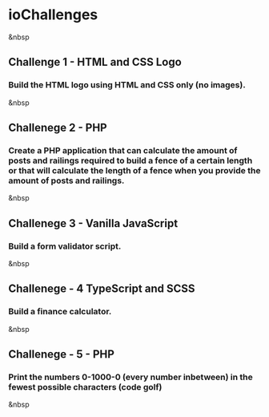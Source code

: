 # ioChallenges
&nbsp  

## Challenge 1 - HTML and CSS Logo
### Build the HTML logo using HTML and CSS only (no images).
&nbsp  

## Challenege 2 - PHP
### Create a PHP application that can calculate the amount of posts and railings required to build a fence of a certain length or that will calculate the length of a fence when you provide the amount of posts and railings.
&nbsp  

## Challenege 3 - Vanilla JavaScript
### Build a form validator script.
&nbsp  

## Challenege - 4 TypeScript and SCSS
### Build a finance calculator.
&nbsp  

## Challenege - 5 - PHP
### Print the numbers 0-1000-0 (every number inbetween) in the fewest possible characters (code golf)
&nbsp  
